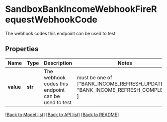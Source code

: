 # SandboxBankIncomeWebhookFireRequestWebhookCode

The webhook codes this endpoint can be used to test

## Properties
Name | Type | Description | Notes
------------ | ------------- | ------------- | -------------
**value** | **str** | The webhook codes this endpoint can be used to test |  must be one of ["BANK_INCOME_REFRESH_UPDATE", "BANK_INCOME_REFRESH_COMPLETE", ]

[[Back to Model list]](../README.md#documentation-for-models) [[Back to API list]](../README.md#documentation-for-api-endpoints) [[Back to README]](../README.md)


